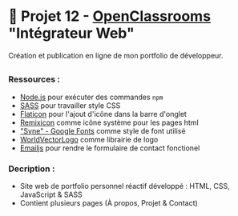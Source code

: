 # 🍛 Projet 12 - [OpenClassrooms](https://openclassrooms.com/fr/) "Intégrateur Web"
Création et publication en ligne de mon portfolio de développeur.

##
### Ressources :
- [Node.js](https://nodejs.org/en) pour exécuter des commandes `npm`
- [SASS](https://sass-lang.com/) pour travailler style CSS
- [Flaticon](https://www.flaticon.com/fr/) pour l'ajout d'icône dans la barre d'onglet
- [Remixicon](https://remixicon.com/) comme icône système pour les pages html
- ["Syne" - Google Fonts](https://fonts.google.com/specimen/Syne?query=syne) comme style de font utilisé
- [WorldVectorLogo](https://worldvectorlogo.com/) comme librairie de logo
- [Emailjs](https://www.emailjs.com/) pour rendre le formulaire de contact fonctionel

### Decription : 
- Site web de portfolio personnel réactif développé : HTML, CSS, JavaScript & SASS
- Contient plusieurs pages (À propos, Projet & Contact)